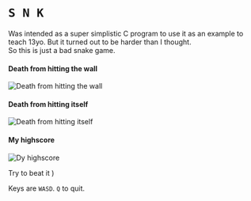# `S N K`

Was intended as a super simplistic C program to use it as an example to teach 13yo. 
But it turned out to be harder than I thought.  
So this is just a bad snake game.

#### Death from hitting the wall

![Death from hitting the wall](https://user-images.githubusercontent.com/22116479/27204970-d4160da0-5236-11e7-8e68-1ee06f7bcd63.png "Death from hitting the wall")

#### Death from hitting itself

![Death from hitting itself](https://user-images.githubusercontent.com/22116479/27205151-c9a47be4-5237-11e7-9a53-c9e9557b555b.png "Death from hitting itself")

#### My highscore

 ![Dy highscore](https://user-images.githubusercontent.com/22116479/27205286-92ee1302-5238-11e7-9bfc-3c6f4e9b2e89.png "My highscore (snake in grass)")
  
Try to beat it )  
  
Keys are `WASD`. `Q` to quit.  
